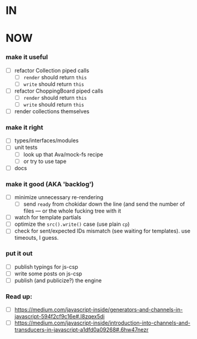 # IN

# NOW
### make it useful
- [ ] refactor Collection piped calls
    - [ ] `render` should return `this`
    - [ ] `write` should return `this`
- [ ] refactor ChoppingBoard piped calls
    - [ ] `render` should return `this`
    - [ ] `write` should return `this`
- [ ] render collections themselves

### make it right
- [ ] types/interfaces/modules
- [ ] unit tests
    - [ ] look up that Ava/mock-fs recipe
    - [ ] or try to use tape
- [ ] docs

### make it good (AKA 'backlog')
- [ ] minimize unnecessary re-rendering
    - [ ] send `ready` from chokidar down the line (and send the number of files — or the whole fucking tree with it
- [ ] watch for template partials
- [ ] optimize the `src().write()` case (use plain `cp`)
- [ ] check for sent/expected IDs mismatch (see waiting for templates). use timeouts, I guess.

### put it out
- [ ] publish typings for js-csp
- [ ] write some posts on js-csp
- [ ] publish (and publicize?) the engine

### Read up:
- [ ] https://medium.com/javascript-inside/generators-and-channels-in-javascript-594f2cf9c16e#.l8zqex5di
- [ ] https://medium.com/javascript-inside/introduction-into-channels-and-transducers-in-javascript-a1dfd0a09268#.6hw47nezr